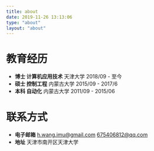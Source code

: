 ```yaml
---
title: about
date: 2019-11-26 13:13:06
type: "about"
layout: "about"
---
```



# 教育经历
* <b>博士 计算机应用技术</b>
天津大学
2018/09 - 至今
* <b>硕士 控制工程</b>
内蒙古大学
2015/09 - 2017/6
* <b>本科 自动化</b>
内蒙古大学
2011/09 - 2015/06

# 联系方式
* <b>电子邮箱</b>
h.wang.imu@gmail.com
675406812@qq.com
* <b>地址</b>
天津市南开区天津大学
